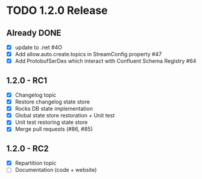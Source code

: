 # TODO 1.2.0 Release

## Already DONE
- [X] update to .net #4O
- [X] Add allow.auto.create.topics in StreamConfig property #47
- [X] Add ProtobufSerDes which interact with Confluent Schema Registry #64

## 1.2.0 - RC1
- [X] Changelog topic
- [X] Restore changelog state store
- [X] Rocks DB state implementation
- [X] Global state store restoration + Unit test
- [X] Unit test restoring state store
- [X] Merge pull requests (#86, #85)

## 1.2.0 - RC2
- [X] Repartition topic
- [ ] Documentation (code + website)